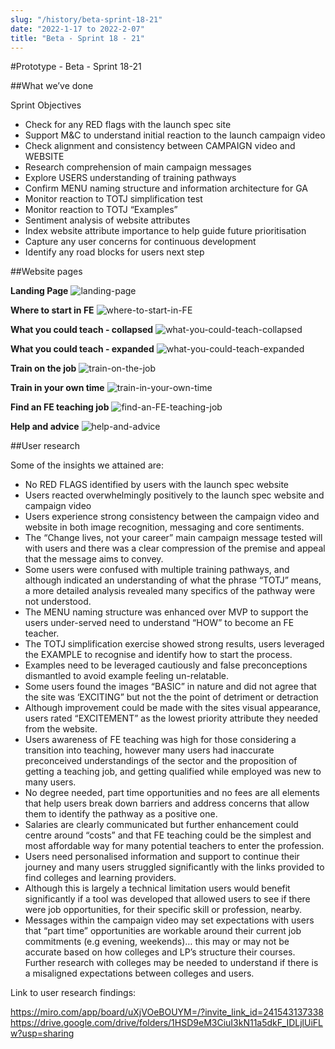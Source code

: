 ```yaml
---
slug: "/history/beta-sprint-18-21"
date: "2022-1-17 to 2022-2-07"
title: "Beta - Sprint 18 - 21"
---
```


#Prototype - Beta - Sprint 18-21

##What we’ve done

Sprint Objectives

- Check for any RED flags with the launch spec site
- Support M&C to understand initial reaction to the launch campaign video
- Check alignment and consistency between CAMPAIGN video and WEBSITE
- Research comprehension of main campaign messages
- Explore USERS understanding of training pathways 
- Confirm MENU naming structure and information architecture for GA
- Monitor reaction to TOTJ simplification test 
- Monitor reaction to TOTJ “Examples”
- Sentiment analysis of website attributes
- Index website attribute importance to help guide future prioritisation
- Capture any user concerns for continuous development  
- Identify any road blocks for users next step 


##Website pages

**Landing Page**
![landing-page](/images/beta-sprint-18-21/TiFE_Beta_18-21_Home.jpg)

**Where to start in FE**
![where-to-start-in-FE](/images/beta-sprint-18-21/TiFE_Beta_18-21_where_to_start.jpg)

**What you could teach - collapsed**
![what-you-could-teach-collapsed](/images/beta-sprint-18-21/TiFE_Beta_18-21_what_you_could_teach_collapsed.jpg)

**What you could teach - expanded**
![what-you-could-teach-expanded](/images/beta-sprint-18-21/TiFE_Beta_18-21_what_you_could_teach_expanded.jpg)

**Train on the job**
![train-on-the-job](/images/beta-sprint-18-21/TiFE_Beta_18-21_train_on_the_job.jpg)

**Train in your own time**
![train-in-your-own-time](/images/beta-sprint-18-21/TiFE_Beta_18-21_train_in_your_own_time.jpg)

**Find an FE teaching job**
![find-an-FE-teaching-job](/images/beta-sprint-18-21/TiFE_Beta_18-21_find_a_job.jpg)

**Help and advice**
![help-and-advice](/images/beta-sprint-18-21/TiFE_Beta_18-21_help_and_advice.jpg)

##User research

Some of the insights we attained are:

- No RED FLAGS identified by users with the launch spec website
- Users reacted overwhelmingly positively to the launch spec website and campaign video
- Users experience strong consistency between the campaign video and website in both image recognition, messaging and core sentiments.
- The “Change lives, not your career” main campaign message tested will with users and there was a clear compression of the premise and appeal that the message aims to convey.
- Some users were confused with multiple training pathways, and although indicated an understanding of what the phrase “TOTJ” means, a more detailed analysis revealed many specifics of the pathway were not understood.
- The MENU naming structure was enhanced over MVP to support the users under-served need to understand “HOW” to become an FE teacher.
- The TOTJ simplification exercise showed strong results, users leveraged the EXAMPLE to recognise and identify how to start the process.
- Examples need to be leveraged cautiously and false preconceptions dismantled to avoid example feeling un-relatable.  
- Some users found the images “BASIC” in nature and did not agree that the site was ‘EXCITING” but not the the point of detriment or detraction
- Although improvement could be made with the sites visual appearance, users rated “EXCITEMENT” as the lowest priority attribute they needed from the website.
- Users awareness of FE teaching was high for those considering a transition into teaching, however many users had inaccurate preconceived understandings of the sector and the proposition of getting a teaching job, and getting qualified while employed was new to many users. 
- No degree needed, part time opportunities and no fees are all elements that help users break down barriers and address concerns that allow them to identify the pathway as a positive one. 
- Salaries are clearly communicated but further enhancement could centre around “costs” and that FE teaching could be the simplest and most affordable way for many potential teachers to enter the profession.
- Users need personalised information and support to continue their journey and many users struggled significantly with the links provided to find colleges and learning providers. 
- Although this is largely a technical limitation users would benefit significantly if a tool was developed that allowed users to see if there were job opportunities, for their specific skill or profession, nearby. 
- Messages within the campaign video may set expectations with users that “part time” opportunities are workable around their current job commitments (e.g evening, weekends)… this may or may not be accurate based on how colleges and LP’s structure their courses. Further research with colleges may be needed to understand if there is a misaligned expectations between colleges and users.

Link to user research findings:

https://miro.com/app/board/uXjVOeBOUYM=/?invite_link_id=241543137338
https://drive.google.com/drive/folders/1HSD9eM3CiuI3kN11a5dkF_IDLjlUiFLw?usp=sharing
